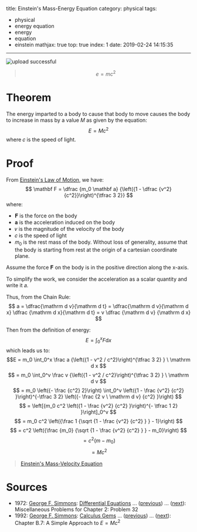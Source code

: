 title: Einstein's Mass-Energy Equation
category: physical
tags:
  - physical
  - energy equation
  - energy
  - equation
  - einstein
mathjax: true
top: true
index: 1
date: 2019-02-24 14:15:35
---
![upload successful](/images/pasted-4.png)
> $$e=mc^2$$

<!-- more -->

# Theorem
The energy imparted to a body to cause that body to move causes the body to increase in mass by a value 𝑀 as given by the equation:
$$
E = M c^2
$$
where 𝑐 is the speed of light.

# Proof
From [Einstein's Law of Motion](/2019/02/24/einstein-law-of-motion/), we have:
$$
\mathbf F = \dfrac {m_0 \mathbf a} {\left({1 - \dfrac {v^2} {c^2}}\right)^{\tfrac 3 2}}
$$
where:
- 𝐅 is the force on the body
- 𝐚 is the acceleration induced on the body
- 𝑣 is the magnitude of the velocity of the body
- 𝑐 is the speed of light
- 𝑚<sub>0</sub> is the rest mass of the body.
Without loss of generality, assume that the body is starting from rest at the origin of a cartesian coordinate plane.

Assume the force 𝐅 on the body is in the positive direction along the x-axis.

To simplify the work, we consider the acceleration as a scalar quantity and write it 𝑎.

Thus, from the Chain Rule:
$$
a = \dfrac{\mathrm d v}{\mathrm d t} = \dfrac{\mathrm d v}{\mathrm d x} \dfrac {\mathrm d x}{\mathrm d t} = v \dfrac {\mathrm d v} {\mathrm d x}
$$

Then from the definition of energy:
$$
\displaystyle E = \int_0^x F \mathrm d x
$$
which leads us to:
$$E = m_0 \int_0^x \frac a {\left({1 - v^2 / c^2}\right)^{\tfrac 3 2} } \ \mathrm d x $$
$$   = m_0 \int_0^v \frac v {\left({1 - v^2 / c^2}\right)^{\tfrac 3 2} } \ \mathrm d v $$
$$   = m_0 \left({- \frac {c^2} 2}\right) \int_0^v \left({1 - \frac {v^2} {c^2} }\right)^{-\tfrac 3 2} \left({- \frac {2 v \ \mathrm d v} {c^2} }\right) $$
$$   = \left[{m_0 c^2 \left({1 - \frac {v^2} {c^2} }\right)^{- \tfrac 1 2} }\right]_0^v $$
$$   = m_0 c^2 \left({\frac 1 {\sqrt {1 - \frac {v^2} {c^2} } } - 1}\right) $$
$$   = c^2 \left({\frac {m_0} {\sqrt {1 - \frac {v^2} {c^2} } } - m_0}\right) $$
$$   = c^2 \left({m - m_0}\right) $$
$$   = M c^2$$

> [Einstein's Mass-Velocity Equation](/2019/02/24/einstein-mass-velocity-equation/)

# Sources
- 1972: [George F. Simmons](https://proofwiki.org/wiki/Mathematician:George_F._Simmons): [Differential Equations](https://proofwiki.org/wiki/Book:George_F._Simmons/Differential_Equations) ... ([previous](https://proofwiki.org/wiki/Definition:Burnout_Height)) ... ([next](https://proofwiki.org/wiki/Einstein%27s_Mass-Energy_Equation)): Miscellaneous Problems for Chapter 2: Problem 32
- 1992: [George F. Simmons](https://proofwiki.org/wiki/Mathematician:George_F._Simmons): [Calculus Gems](https://proofwiki.org/wiki/Book:George_F._Simmons/Calculus_Gems) ... ([previous](https://proofwiki.org/wiki/Definition:Linear_Momentum)) ... ([next](https://proofwiki.org/wiki/Einstein%27s_Law_of_Motion)): Chapter B.7: A Simple Approach to $E = M c^2$
